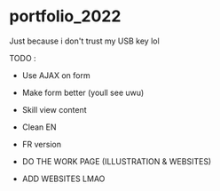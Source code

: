 # portfolio_2022
Just because i don't trust my USB key lol

TODO :
- Use AJAX on form
- Make form better (youll see uwu)
- Skill view content
- Clean EN
- FR version

- DO THE WORK PAGE (ILLUSTRATION & WEBSITES)
- ADD WEBSITES LMAO